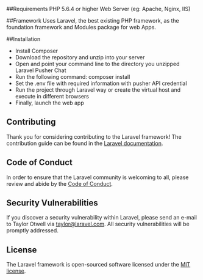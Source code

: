 ##Requirements
PHP 5.6.4 or higher
Web Server (eg: Apache, Nginx, IIS)

##Framework
Uses Laravel, the best existing PHP framework, as the foundation framework and Modules package for web Apps.

##Installation
- Install Composer
- Download the repository and unzip into your server
- Open and point your command line to the directory you unzipped Laravel Pusher Chat
- Run the following command: composer install
- Set the .env file with required information with pusher API credential
- Run the project through Laravel way or create the virtual host and execute in different browsers
- Finally, launch the web app

## Contributing

Thank you for considering contributing to the Laravel framework! The contribution guide can be found in the [Laravel documentation](https://laravel.com/docs/contributions).

## Code of Conduct

In order to ensure that the Laravel community is welcoming to all, please review and abide by the [Code of Conduct](https://laravel.com/docs/contributions#code-of-conduct).

## Security Vulnerabilities

If you discover a security vulnerability within Laravel, please send an e-mail to Taylor Otwell via [taylor@laravel.com](mailto:taylor@laravel.com). All security vulnerabilities will be promptly addressed.

## License

The Laravel framework is open-sourced software licensed under the [MIT license](https://opensource.org/licenses/MIT).
